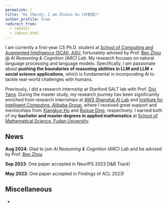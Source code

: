 ```yaml
---
permalink: /
title: "Hi there👋. I am Zhikun Xu (许智锟)"
author_profile: true
redirect_from: 
  - /about/
  - /about.html
---
```

I am currently a first-year CS Ph.D. student at [School of Computing and Augmented Intelligence (SCAI), ASU](https://scai.engineering.asu.edu/), fortunately advised by Prof. [Ben Zhou](http://xuanyu.me/) @ *AI Reasoning & Cognition (ARC) Lab*. My research focuses on natural language processing and language models. Specifically, I am passionate about **pushing the boundaries of reasoning abilities in LLM and LLM + social science applications**, which is fundamental in incorporating AI to tackle real-world challenges with humans.

Previously, I did a research internship at Stanford SALT lab with Prof. [Diyi Yang](https://cs.stanford.edu/~diyiy/index.html). During the master study, my research journey has been significantly enriched from research internships at [AWS Shanghai AI Lab](https://www.amazonaws.cn/en/ailab/) and [Institute for Intelligent Computing, Alibaba Group](https://tongyi.aliyun.com/), where I received great support and mentorships from [Xiangkun Hu](https://www.amazon.science/author/xiangkun-hu) and [Ruixue Ding](https://scholar.google.com/citations?user=wAktw3cAAAAJ&hl), respectively. I earned both of my **bachelor and master degrees in applied mathematics** at [School of Mathematical Science, Fudan University](https://math.fudan.edu.cn/mathen/main.htm).


News
------
**Aug 2024**:    Glad to join *AI Reasoning & Cognition (ARC) Lab* and be advised by Prof. [Ben Zhou](http://xuanyu.me/)

**Sep 2023**:    One paper accepted in NeurlPS 2023 D&B Track!

**May 2023**:    One paper accepted in Findings of ACL 2023!


Miscellaneous
------
- 
